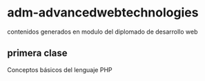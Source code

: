# adm-advancedwebtechnologies
contenidos generados en modulo del diplomado de desarrollo web


## primera clase

Conceptos básicos del lenguaje 	PHP
